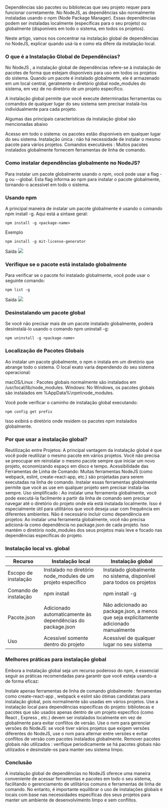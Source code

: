 Dependências são pacotes ou bibliotecas que seu projeto requer para funcionar corretamente. No NodeJS, as dependências são normalmente instaladas usando o npm (Node Package Manager). Essas dependências podem ser instaladas localmente (específicas para o seu projeto) ou globalmente (disponíveis em todo o sistema, em todos os projetos).

Neste artigo, vamos nos concentrar na instalação global de dependências no NodeJS, explicar quando usá-la e como ela difere da instalação local.

### O que é a Instalação Global de Dependências?
No NodeJS , a instalação global de dependências refere-se à instalação de pacotes de forma que estejam disponíveis para uso em todos os projetos do sistema. Quando um pacote é instalado globalmente, ele é armazenado em um local central, geralmente o diretório global node_modules do sistema, em vez de no diretório de um projeto específico.

A instalação global permite que você execute determinadas ferramentas ou comandos de qualquer lugar do seu sistema sem precisar instalá-los individualmente para cada projeto.

Algumas das principais características da instalação global são mencionadas abaixo

Acesso em todo o sistema: os pacotes estão disponíveis em qualquer lugar do seu sistema.
Instalação única : não há necessidade de instalar o mesmo pacote para vários projetos.
Comandos executáveis : Muitos pacotes instalados globalmente fornecem ferramentas de linha de comando.

### Como instalar dependências globalmente no NodeJS?
Para instalar um pacote globalmente usando o npm, você pode usar a flag -g ou --global. Esta flag informa ao npm para instalar o pacote globalmente, tornando-o acessível em todo o sistema.

### Usando npm
A principal maneira de instalar um pacote globalmente é usando o comando npm install -g. Aqui está a sintaxe geral:

```
npm install -g <package-name>
```

Exemplo 
```
npm install -g mit-license-generator
```
Saída
![](https://media.geeksforgeeks.org/wp-content/uploads/20210710114854/20210710114730.gif)

### Verifique se o pacote está instalado globalmente
Para verificar se o pacote foi instalado globalmente, você pode usar o seguinte comando:
```
npm list -g
```
Saída
![](https://media.geeksforgeeks.org/wp-content/uploads/20210710115217/20210710115143.gif)

### Desinstalando um pacote global
Se você não precisar mais de um pacote instalado globalmente, poderá desinstalá-lo usando o comando npm uninstall -g:
```
npm uninstall -g <package-name>
```

### Localização de Pacotes Globais
Ao instalar um pacote globalmente, o npm o instala em um diretório que abrange todo o sistema. O local exato varia dependendo do seu sistema operacional:

macOS/Linux : Pacotes globais normalmente são instalados em /usr/local/lib/node_modules.
Windows: No Windows, os pacotes globais são instalados em %AppData%\npm\node_modules.

Você pode verificar o caminho de instalação global executando:
```
npm config get prefix
```
Isso exibirá o diretório onde residem os pacotes npm instalados globalmente.

### Por que usar a instalação global?
Reutilização entre Projetos: A principal vantagem da instalação global é que você pode reutilizar o mesmo pacote em vários projetos. Você não precisa se preocupar em reinstalar o mesmo pacote sempre que iniciar um novo projeto, economizando espaço em disco e tempo.
Acessibilidade das Ferramentas de Linha de Comando: Muitas ferramentas NodeJS (como webpack, eslint, create-react-app, etc.) são projetadas para serem executadas na linha de comando. Instalar essas ferramentas globalmente permite que você as use em qualquer projeto sem precisar instalá-las sempre.
Uso simplificado : Ao instalar uma ferramenta globalmente, você pode executá-la facilmente a partir da linha de comando sem precisar navegar até o diretório do projeto onde ela está instalada localmente. Isso é especialmente útil para utilitários que você deseja usar com frequência em diferentes ambientes.
Não é necessário incluir como dependência em projetos: Ao instalar uma ferramenta globalmente, você não precisa adicioná-la como dependência no package.json de cada projeto. Isso mantém o diretório node_modules dos seus projetos mais leve e focado nas dependências específicas do projeto.

### Instalação local vs. global

|Recurso|Instalação local|Instalação global|
|---|---|---|
|Escopo de instalação|Instalado no diretório node_modules de um projeto específico|Instalado globalmente no sistema, disponível para todos os projetos|
|Comando de instalação|npm install <nome-do-pacote>|npm install -g <nome-do-pacote>|
|Pacote.json|Adicionado automaticamente às dependências do package.json|Não adicionado ao package.json, a menos que seja explicitamente adicionado manualmente|
|Uso|Acessível somente dentro do projeto|Acessível de qualquer lugar no seu sistema|

### Melhores práticas para instalação global
Embora a instalação global seja um recurso poderoso do npm, é essencial seguir as práticas recomendadas para garantir que você esteja usando-a de forma eficaz:

Instale apenas ferramentas de linha de comando globalmente : ferramentas como create-react-app , webpack e eslint são ótimas candidatas para instalação global, pois normalmente são usadas em vários projetos.
Use a instalação local para dependências específicas do projeto: bibliotecas e pacotes que são usados apenas dentro de um projeto específico (como React , Express , etc.) devem ser instalados localmente em vez de globalmente para evitar conflitos de versão.
Use o nvm para gerenciar versões do NodeJS: se você tiver vários projetos que exigem versões diferentes do NodeJS, use o nvm para alternar entre versões e evitar conflitos de versão com pacotes instalados globalmente.
Remover pacotes globais não utilizados : verifique periodicamente se há pacotes globais não utilizados e desinstale-os para manter seu sistema limpo.

### Conclusão
A instalação global de dependências no NodeJS oferece uma maneira conveniente de acessar ferramentas e pacotes em todo o seu sistema, facilitando o gerenciamento de utilitários comuns e ferramentas de linha de comando. No entanto, é importante equilibrar o uso de instalações globais e locais com base nas necessidades específicas dos seus projetos para manter um ambiente de desenvolvimento limpo e sem conflitos.
